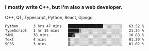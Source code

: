 <h3>I mostly write C++, but I'm also a web developer.</h3>
<p>C++, QT, Typescript, Python, React, Django</p>

<!--START_SECTION:waka-->

```txt
Python       3 hrs 47 mins   ████████████████░░░░░░░░░   63.52 %
TypeScript   1 hr 16 mins    █████▒░░░░░░░░░░░░░░░░░░░   21.34 %
YAML         38 mins         ██▓░░░░░░░░░░░░░░░░░░░░░░   10.88 %
Text         4 mins          ▒░░░░░░░░░░░░░░░░░░░░░░░░   01.20 %
SCSS         3 mins          ▒░░░░░░░░░░░░░░░░░░░░░░░░   01.02 %
```

<!--END_SECTION:waka-->
